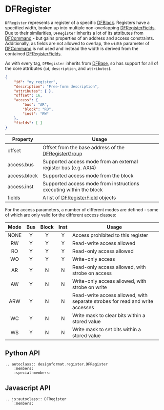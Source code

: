 # DFRegister

`DFRegister` represents a register of a specific [DFBlock](./block). Registers have a specified width, broken up into multiple non-overlapping [DFRegisterFields](./register_field). Due to their similarities, `DFRegister` inherits a lot of its attributes from [DFCommand](./command) - but gains properties of an address and access constraints. Additionally, as fields are not allowed to overlap, the `width` parameter of [DFCommand](./command) is not used and instead the width is derived from the contained [DFRegisterFields](./register_field).

As with every tag, `DFRegister` inherits from [DFBase](./base), so has support for all of the core attributes (`id`, `description`, and `attributes`).

```json
{
    "id": "my_register",
    "description": "Free-form description",
    "attributes": { },
    "offset": 16,
    "access": {
        "bus": "AR",
        "block": "RO",
        "inst": "RW"
    },
    "fields": [ ]
}
```

| Property     | Usage |
|--------------|-------|
| offset       | Offset from the base address of the [DFRegisterGroup](./register_group) |
| access.bus   | Supported access mode from an external register bus (e.g. AXI4) |
| access.block | Supported access mode from the block |
| access.inst  | Supported access mode from instructions executing within the block |
| fields       | A list of [DFRegisterField](./register_field) objects |

For the access parameters, a number of different modes are defined - some of which are only valid for the different access classes:

| Mode | Bus | Block | Inst | Usage |
|:----:|:---:|:-----:|:----:|-------|
| NONE | Y   | Y     | Y    | Access prohibited to this register |
| RW   | Y   | Y     | Y    | Read-write access allowed |
| RO   | Y   | Y     | Y    | Read-only access allowed |
| WO   | Y   | Y     | Y    | Write-only access  |
| AR   | Y   | N     | N    | Read-only access allowed, with strobe on access |
| AW   | Y   | N     | N    | Write-only access allowed, with strobe on write |
| ARW  | Y   | N     | N    | Read-write access allowed, with separate strobes for read and write accesses |
| WC   | Y   | N     | N    | Write mask to clear bits within a stored value |
| WS   | Y   | N     | N    | Write mask to set bits within a stored value |

## Python API

```eval_rst
.. autoclass:: designformat.register.DFRegister
    :members:
    :special-members:
```

## Javascript API

```eval_rst
.. js:autoclass:: DFRegister
    :members:
```
